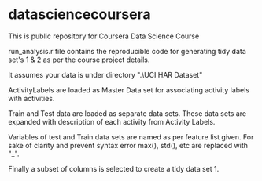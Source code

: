 datasciencecoursera
===================
This is public repository for Coursera Data Science Course

run_analysis.r file contains the reproducible code for generating tidy data set's 1 & 2 as per the course project details.

It assumes your data is under directory ".\UCI HAR Dataset"

ActivityLabels are loaded as Master Data set for associating activity labels with activities.

Train and Test data are loaded as separate data sets. These data sets are expanded with description of each activity from Activity Labels.

Variables of test and Train data sets are named as per feature list given. For sake of clarity and prevent syntax error max(), std(), etc are replaced 
with "_".

Finally a subset of columns is selected to create a tidy data set 1.